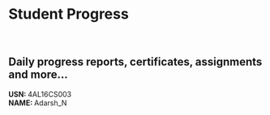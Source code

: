 # Student Progress
<br>

## Daily progress reports, certificates, assignments and more...

<b> USN: </b> 4AL16CS003    <br>
<b> NAME: </b>  Adarsh_N
